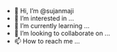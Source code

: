 - 👋 Hi, I’m @sujanmaji
- 👀 I’m interested in ...
- 🌱 I’m currently learning ...
- 💞️ I’m looking to collaborate on ...
- 📫 How to reach me ...

<!---
sujanmaji/sujanmaji is a ✨ special ✨ repository because its `README.md` (this file) appears on your GitHub profile.
You can click the Preview link to take a look at your changes.
--->
